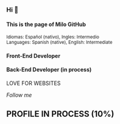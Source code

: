 ### Hi 👋

#### This is the page of Milo GitHub
<sup>Idiomas: Español (nativo), Ingles: Intermedio</sup><br>
<sup>Languages: Spanish (native), English: Intermediate</sup>

#### Front-End Developer 
#### Back-End Developer (in process)

LOVE FOR WEBSITES

*Follow me*


## PROFILE IN PROCESS (10%)




<!--
**Camilosm20/Camilosm20** is a ✨ _special_ ✨ repository because its `README.md` (this file) appears on your GitHub profile.

Here are some ideas to get you started:

- 🔭 I’m currently working on ...
- 🌱 I’m currently learning ...
- 👯 I’m looking to collaborate on ...
- 🤔 I’m looking for help with ...
- 💬 Ask me about ...
- 📫 How to reach me: ...
- 😄 Pronouns: ...
- ⚡ Fun fact: ...
-->
